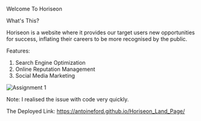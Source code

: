 Welcome To Horiseon

What's This?

Horiseon is a website where it provides our target users new opportunities for success, 
inflating their careers to be more recognised by the public.

Features: 
  1. Search Engine Optimization
  2. Online Reputation Management
  3. Social Media Marketing


![Assignment 1](https://github.com/AntoineFord/Horiseon_Land_Page/assets/130304994/1934b971-d916-47c5-b38a-aa9580f80989)

Note: I realised the issue with code very quickly. 

The Deployed Link: https://antoineford.github.io/Horiseon_Land_Page/
